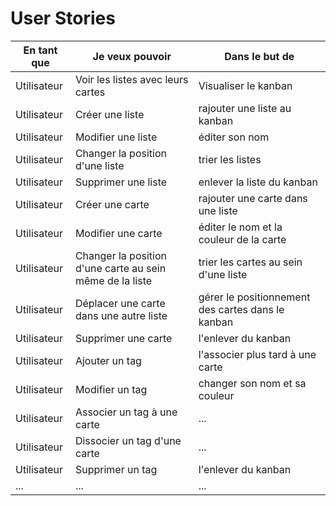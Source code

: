 # User Stories

|En tant que|Je veux pouvoir| Dans le but de|
|---|---|---|
|Utilisateur| Voir les listes avec leurs cartes | Visualiser le kanban
|Utilisateur| Créer une liste| rajouter une liste au kanban|
|Utilisateur| Modifier une liste | éditer son nom
|Utilisateur| Changer la position d'une liste | trier les listes
|Utilisateur| Supprimer une liste | enlever la liste du kanban
|Utilisateur| Créer une carte | rajouter une carte dans une liste|
|Utilisateur| Modifier une carte | éditer le nom et la couleur de la carte
|Utilisateur| Changer la position d'une carte au sein même de la liste | trier les cartes au sein d'une liste
|Utilisateur| Déplacer une carte dans une autre liste| gérer le positionnement des cartes dans le kanban
|Utilisateur| Supprimer une carte | l'enlever du kanban
|Utilisateur| Ajouter un tag | l'associer plus tard à une carte
|Utilisateur| Modifier un tag | changer son nom et sa couleur
|Utilisateur| Associer un tag à une carte | ...
|Utilisateur| Dissocier un tag d'une carte | ...
|Utilisateur| Supprimer un tag | l'enlever du kanban
|...|...|...|
